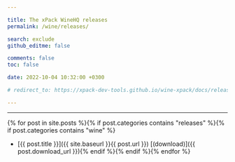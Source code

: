 ```yaml
---

title: The xPack WineHQ releases
permalink: /wine/releases/

search: exclude
github_editme: false

comments: false
toc: false

date: 2022-10-04 10:32:00 +0300

# redirect_to: https://xpack-dev-tools.github.io/wine-xpack/docs/releases/

---
```


___
{% for post in site.posts %}{% if post.categories contains "releases" %}{% if post.categories contains "wine" %}
* [{{ post.title }}]({{ site.baseurl }}{{ post.url }}) [(download)]({{ post.download_url }}){% endif %}{% endif %}{% endfor %}
